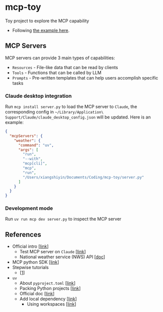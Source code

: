 # mcp-toy
Toy project to explore the MCP capability
* Following [the example here](https://modelcontextprotocol.io/quickstart/server#why-claude-for-desktop-and-not-claude-ai).

## MCP Servers
MCP servers can provide 3 main types of capabilities:
* `Resources` - File-like data that can be read by clients
* `Tools` - Functions that can be called by LLM
* `Prompts` - Pre-written templates that can help users accomplish specific tasks

### Claude desktop integration
Run `mcp install server.py` to load the MCP server to `Claude`, the corresponding config in `~/Library/Application\ Support/Claude/claude_desktop_config.json` will be updated. Here is an example:
```json
{
  "mcpServers": {
    "weather": {
      "command": "uv",
      "args": [
        "run",
        "--with",
        "mcp[cli]",
        "mcp",
        "run",
        "/Users/xiangshiyin/Documents/Coding/mcp-toy/server.py"
      ]
    }
  }
}
```

### Development mode
Run `uv run mcp dev server.py` to inspect the MCP server

## References
* Official intro [[link](https://modelcontextprotocol.io/introduction)]
  * Test MCP server on `Claude` [[link](https://modelcontextprotocol.io/quickstart/server#testing-your-server-with-claude-for-desktop)]
  * National weather service (NWS) API [[doc](https://www.weather.gov/documentation/services-web-api)]
* MCP python SDK [[link](https://github.com/modelcontextprotocol/python-sdk)]
* Stepwise tutorials
  * [[1](https://medium.com/@syed_hasan/step-by-step-guide-building-an-mcp-server-using-python-sdk-alphavantage-claude-ai-7a2bfb0c3096)]
* `uv`
  * About `pyproject.toml` [[link](https://packaging.python.org/en/latest/guides/writing-pyproject-toml/)]
  * Packing Python projects [[link](https://packaging.python.org/en/latest/tutorials/packaging-projects/)]
  * Official doc [[link](https://docs.astral.sh/uv/getting-started/)]
  * Add local dependency [[link](https://medium.com/@man9r3/uv-python-add-local-dependencies-to-toml-file-b61f3b1a3036)]
    * Using workspaces [[link](https://docs.astral.sh/uv/concepts/projects/workspaces/)]

